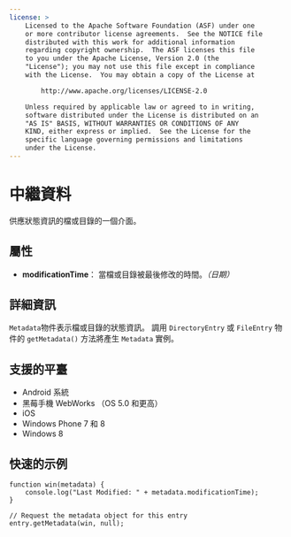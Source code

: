 ```yaml
---
license: >
    Licensed to the Apache Software Foundation (ASF) under one
    or more contributor license agreements.  See the NOTICE file
    distributed with this work for additional information
    regarding copyright ownership.  The ASF licenses this file
    to you under the Apache License, Version 2.0 (the
    "License"); you may not use this file except in compliance
    with the License.  You may obtain a copy of the License at

        http://www.apache.org/licenses/LICENSE-2.0

    Unless required by applicable law or agreed to in writing,
    software distributed under the License is distributed on an
    "AS IS" BASIS, WITHOUT WARRANTIES OR CONDITIONS OF ANY
    KIND, either express or implied.  See the License for the
    specific language governing permissions and limitations
    under the License.
---
```


# 中繼資料

供應狀態資訊的檔或目錄的一個介面。

## 屬性

*   **modificationTime**： 當檔或目錄被最後修改的時間。*（日期）*

## 詳細資訊

`Metadata`物件表示檔或目錄的狀態資訊。 調用 `DirectoryEntry` 或 `FileEntry` 物件的 `getMetadata()` 方法將產生 `Metadata` 實例。

## 支援的平臺

*   Android 系統
*   黑莓手機 WebWorks （OS 5.0 和更高）
*   iOS
*   Windows Phone 7 和 8
*   Windows 8

## 快速的示例

    function win(metadata) {
        console.log("Last Modified: " + metadata.modificationTime);
    }
    
    // Request the metadata object for this entry
    entry.getMetadata(win, null);